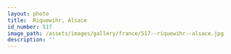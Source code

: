 ```yaml
---
layout: photo
title:  Riquewihr, Alsace
id_number: 517
image_path: /assets/images/gallery/france/517--riquewihr--alsace.jpg
description: ''
---
```

